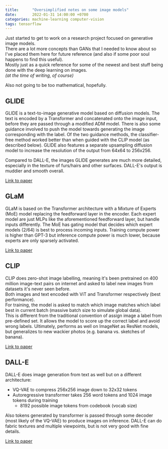 ```yaml
---
title:      "Oversimplified notes on some image models"
date:       2022-01-31 14:00:00 +0700
categories: machine-learning computer-vision
tags: tensorflow
---
```


Just started to get to work on a research project focused on generative image models.  
There are a lot more concepts than GANs that I needed to know about so I've placed them here for future reference (and also if some poor soul happens to find this useful).  
Mostly just as a quick reference for some of the newest and best stuff being done with the deep learning on images.  
_(at the time of writing, of course)_

Also not going to be too mathematical, hopefully.

## GLIDE

GLIDE is a text-to-image generative model based on diffusion models.
The text is encoded by a Transformer and concatenated onto the image input, before they are passed through a modified ADM model.
There is also some guidance involved to push the model towards generating the image corresponding with the label.
Of the two guidance methods, the classifier-free method worked better than when guided with the CLIP model (as described below).
GLIDE also features a separate upsampling diffusion model to increase the resolution of the output from 64x64 to 256x256.

Compared to DALL-E, the images GLIDE generates are much more detailed, especially in the texture of furs/hairs and other surfaces.
DALL-E's output is muddier and smooth overall.

[Link to paper](https://arxiv.org/pdf/2112.10741.pdf)

## GLaM

GLaM is based on the Transformer architecture with a Mixture of Experts (MoE) model replacing the feedforward layer in the encoder.
Each expert model are just MLPs like the aforementioned feedforward layer, but handle inputs differently.
The MoE has gating model that decides which expert models (2/64) is best to process incoming inputs.
Training compute power is higher than GPT-3 but inference compute power is much lower, because experts are only sparsely activated.

[Link to paper](https://arxiv.org/pdf/2112.06905.pdf)

## CLIP

CLIP does zero-shot image labelling, meaning it's been pretrained on 400 million image-text pairs on internet and asked to label new images from datasets it's never seen before.  
Both images and text encoded with ViT and Transformer respectively (best performance).  
For training, the model is asked to match which image matches which label best in current batch (massive batch size to simulate global data).  
This is different from the traditional convention of assign image a label from pre-defined set.
It allows the model to score up the correct label and avoid wrong labels.
Ultimately, performs as well on ImageNet as ResNet models, but generalizes to new wackier photos  (e.g. banana vs. sketches of banana).

[Link to paper](https://arxiv.org/pdf/2103.00020.pdf)

## DALL-E

DALL-E does image generation from text as well but on a different architecture:

* VQ-VAE to compress 256x256 image down to 32x32 tokens
* Autoregressive transformer takes 256 word tokens and 1024 image tokens during training
  * 8192 possible image tokens from codebook (vocab size)

Also tokens generated by transformer is passed through some decoder (most likely of the VQ-VAE) to produce images on inference.
DALL-E can do fabric textures and multiple viewpoints, but is not very good with fine details.

[Link to paper](https://arxiv.org/pdf/2102.12092.pdf)

